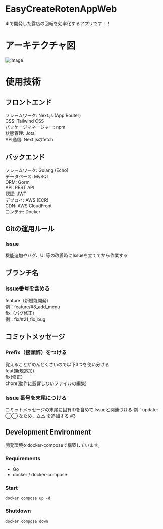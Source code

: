 # EasyCreateRotenAppWeb
4Iで開発した露店の回転を効率化するアプリです！！

# アーキテクチャ図
![image](https://github.com/user-attachments/assets/28fce68f-d552-4531-859c-f2d8abe97cde)

# 使用技術
## フロントエンド
フレームワーク: Next.js (App Router)<br>
CSS: Tailwind CSS<br>
パッケージマネージャー: npm<br>
状態管理: Jotai<br>
API通信: Next.jsのfetch<br>
## バックエンド
フレームワーク: Golang (Echo)<br>
データベース: MySQL<br>
ORM: Gorm<br>
API: REST API<br>
認証: JWT<br>
デプロイ: AWS (ECR)<br>
CDN: AWS CloudFront<br>
コンテナ: Docker



## Gitの運用ルール
### Issue
機能追加やバグ、UI 等の改善時にIssueを立ててから作業する
## ブランチ名
### Issue番号を含める
feature（新機能開発）<br>
例：feature/#8_add_menu <br>
fix（バグ修正）<br>
例：fix/#21_fix_bug <br>

## コミットメッセージ
### Prefix（接頭辞）をつける<br>
覚えることがめんどくさいので以下3つを使い分ける<br>
feat(新規追加)<br>
fix(修正）<br>
chore(動作に影響しないファイルの編集)<br>

### Issue 番号を末尾につける
コミットメッセージの末尾に固有IDを含めて Issueと関連づける
例：update: ◯◯ なため、△△ を追加する #3

## Development Environment
開発環境をdocker-composeで構築しています。

### Requirements
* Go
* docker / docker-compose

### Start
```
docker compose up -d
```

### Shutdown
```
docker compose down
```
